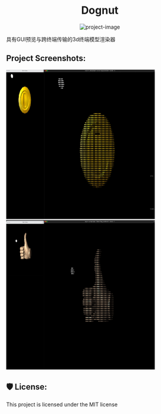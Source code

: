 <h1 align="center" id="title">Dognut</h1>

<p align="center"><img src="https://socialify.git.ci/all2prosperity/dognut/image?description=1&amp;descriptionEditable=%E5%85%B7%E6%9C%89GUI%E9%A2%84%E8%A7%88%E4%B8%8E%E8%B7%A8%E7%BB%88%E7%AB%AF%E4%BC%A0%E8%BE%93%E7%9A%843d%E7%BB%88%E7%AB%AF%E6%A8%A1%E5%9E%8B%E6%B8%B2%E6%9F%93%E5%99%A8&amp;language=1&amp;name=1&amp;owner=1&amp;pattern=Brick%20Wall&amp;theme=Light" alt="project-image"></p>

<p id="description">具有GUI预览与跨终端传输的3d终端模型渲染器</p>

<h2>Project Screenshots:</h2>

<img src="https://github.com/all2prosperity/dognut/blob/main/doc/coin.jpg" alt="project-screenshot" width="400" height="400/">

<img src="https://github.com/all2prosperity/dognut/blob/main/doc/thumb_up.jpg" alt="project-screenshot" width="400" height="400/">

<h2>🛡️ License:</h2>

This project is licensed under the MIT license
